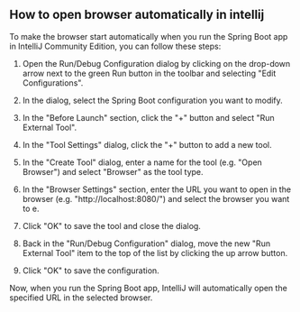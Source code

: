 

## How to open browser automatically in intellij

To make the browser start automatically when you run the Spring Boot app in IntelliJ Community Edition, you can follow these steps:

1. Open the Run/Debug Configuration dialog by clicking on the drop-down arrow next to the green Run button in the toolbar and selecting "Edit Configurations".

2. In the dialog, select the Spring Boot configuration you want to modify.

3. In the "Before Launch" section, click the "+" button and select "Run External Tool".

4. In the "Tool Settings" dialog, click the "+" button to add a new tool.

5. In the "Create Tool" dialog, enter a name for the tool (e.g. "Open Browser") and select "Browser" as the tool type.

6. In the "Browser Settings" section, enter the URL you want to open in the browser (e.g. "http://localhost:8080/") and select the browser you want to e.

7. Click "OK" to save the tool and close the dialog.

8. Back in the "Run/Debug Configuration" dialog, move the new "Run External Tool" item to the top of the list by clicking the up arrow button.

9. Click "OK" to save the configuration.

Now, when you run the Spring Boot app, IntelliJ will automatically open the specified URL in the selected browser.

